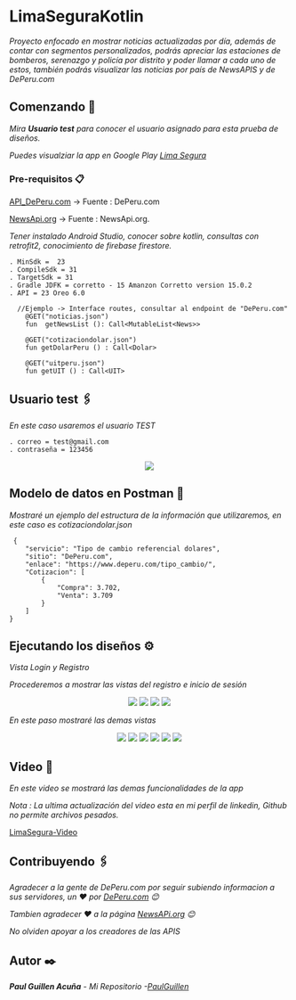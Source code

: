 # LimaSeguraKotlin

_Proyecto enfocado en mostrar noticias actualizadas por día, además de contar con segmentos personalizados, podrás apreciar las estaciones de bomberos, serenazgo y policía por distrito y poder llamar a cada uno de estos, también podrás visualizar las noticias por país de NewsAPIS y de DePeru.com_

## Comenzando 🚀

_Mira **Usuario test** para conocer el usuario asignado para esta prueba de diseños._

_Puedes visualziar la app en Google Play [Lima Segura](https://play.google.com/store/apps/details?id=devpaul.business.safetylima)_

### Pre-requisitos 📋

[API_DePeru.com](https://www.deperu.com/api/) -> Fuente : DePeru.com

[NewsApi.org](https://newsapi.org/) -> Fuente : NewsApi.org.

_Tener instalado Android Studio, conocer sobre kotlin, consultas con retrofit2, conocimiento de firebase firestore._

```
. MinSdk =  23
. CompileSdk = 31
. TargetSdk = 31
. Gradle JDFK = corretto - 15 Amanzon Corretto version 15.0.2
. API = 23 Oreo 6.0
```

```
  //Ejemplo -> Interface routes, consultar al endpoint de "DePeru.com"
    @GET("noticias.json")
    fun  getNewsList (): Call<MutableList<News>>

    @GET("cotizaciondolar.json")
    fun getDolarPeru () : Call<Dolar>
    
    @GET("uitperu.json")
    fun getUIT () : Call<UIT>
```

## Usuario test 🖇️

_En este caso usaremos el usuario TEST_

```
. correo = test@gmail.com
. contraseña = 123456
```

<p align="center">
 <img src="https://i.postimg.cc/W3f7bTK2/Usuario.png"/>
</p>


## Modelo de datos en Postman 📖

_Mostraré un ejemplo del estructura de la información que utilizaremos, en este caso es cotizaciondolar.json_

```
 {
    "servicio": "Tipo de cambio referencial dolares",
    "sitio": "DePeru.com",
    "enlace": "https://www.deperu.com/tipo_cambio/",
    "Cotizacion": [
        {
            "Compra": 3.702,
            "Venta": 3.709
        }
    ]
}

```

## Ejecutando los diseños ⚙️

_Vista Login y Registro_

_Procederemos a mostrar las vistas del registro e inicio de sesión_

<p align="center">
 <img src="https://i.postimg.cc/7hX63Z3z/Screenshot-1650580536.png"/>
 <img src="https://i.postimg.cc/NffLgRtk/Screenshot-1650580309.png"/>
 <img src="https://i.postimg.cc/zXbZSfF1/Screenshot-1650580540.png"/>
 <img src="https://i.postimg.cc/HsqGSC68/Screenshot-1650580321.png"/>
</p>

_En este paso mostraré las demas vistas_

<p align="center">
   <img src="https://i.postimg.cc/0QQHkttq/Screenshot-1649191655.png"/>
   <img src="https://i.postimg.cc/GtMLxxQZ/Screenshot-1653170291.png"/>
   <img src="https://i.postimg.cc/15t55bRP/Screenshot-1653170295.png"/>
   <img src="https://i.postimg.cc/HLGpzxws/Screenshot-1653170299.png"/>
   <img src="https://i.postimg.cc/BZdszD6v/Screenshot-1649191662.png"/>
   <img src="https://i.postimg.cc/MKVxJTMm/Screenshot-1649191664.png"/>
</p>

## Video 📄

_En este video se mostrará las demas funcionalidades de la app_

_Nota : La ultima actualización del video esta en mi perfil de linkedin, Github no permite archivos pesados._

[LimaSegura-Video](https://user-images.githubusercontent.com/43099030/164521101-2f478148-5bf4-4fae-a95f-de9f18063a34.mp4)

## Contribuyendo 🖇️

_Agradecer a la gente de DePeru.com por seguir subiendo informacion a sus servidores, un ❤️ por [DePeru.com](https://github.com/deperucom) 😊_

_Tambien agradecer ❤️ a la página [NewsAPi.org](https://newsapi.org/) 😊_

_No olviden apoyar a los creadores de las APIS_

## Autor ✒️

_**Paul Guillen Acuña** - *Mi Repositorio* -[PaulGuillen](https://github.com/PaulGuillen?tab=repositories)_
